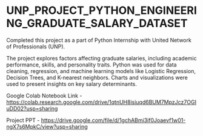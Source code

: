 # UNP_PROJECT_PYTHON_ENGINEERING_GRADUATE_SALARY_DATASET
Completed this project as a part of Python Internship with United Network of Professionals (UNP).

The project explores factors affecting graduate salaries, including academic performance, skills, and personality traits.
Python was used for data cleaning, regression, and machine learning models like Logistic Regression, Decision Trees, and K-nearest neighbors. 
Charts and visualizations were used to present insights on key salary determinants.

Google Colab Notebook Link - https://colab.research.google.com/drive/1qtnUH8isiuqd6BUM7MpzJcz7OGIuDD02?usp=sharing 

Project PPT - https://drive.google.com/file/d/1gchABmi3if0Joaevf1w01-ngX7s6MpkC/view?usp=sharing
